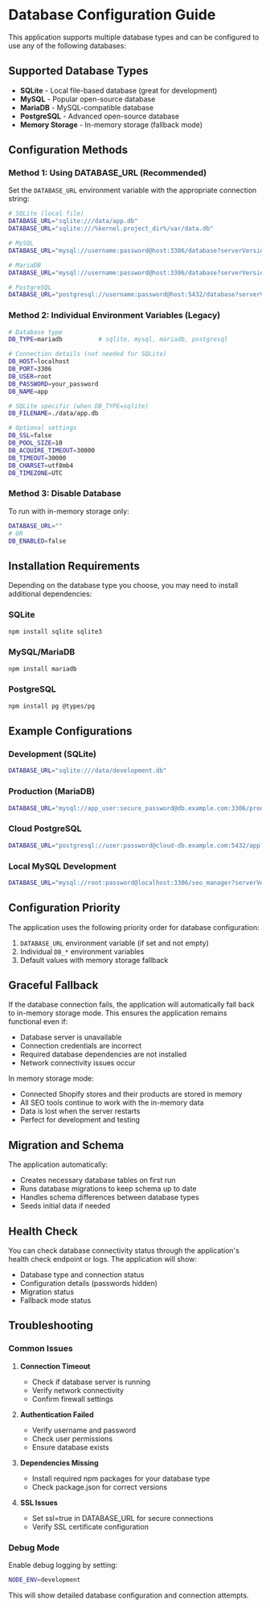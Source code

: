# Database Configuration Guide

This application supports multiple database types and can be configured to use any of the following databases:

## Supported Database Types

- **SQLite** - Local file-based database (great for development)
- **MySQL** - Popular open-source database
- **MariaDB** - MySQL-compatible database
- **PostgreSQL** - Advanced open-source database
- **Memory Storage** - In-memory storage (fallback mode)

## Configuration Methods

### Method 1: Using DATABASE_URL (Recommended)

Set the `DATABASE_URL` environment variable with the appropriate connection string:

```bash
# SQLite (local file)
DATABASE_URL="sqlite:///data/app.db"
DATABASE_URL="sqlite:///%kernel.project_dir%/var/data.db"

# MySQL
DATABASE_URL="mysql://username:password@host:3306/database?serverVersion=8.0.32&charset=utf8mb4"

# MariaDB
DATABASE_URL="mysql://username:password@host:3306/database?serverVersion=10.11.2-MariaDB&charset=utf8mb4"

# PostgreSQL
DATABASE_URL="postgresql://username:password@host:5432/database?serverVersion=16&charset=utf8"
```

### Method 2: Individual Environment Variables (Legacy)

```bash
# Database type
DB_TYPE=mariadb          # sqlite, mysql, mariadb, postgresql

# Connection details (not needed for SQLite)
DB_HOST=localhost
DB_PORT=3306
DB_USER=root
DB_PASSWORD=your_password
DB_NAME=app

# SQLite specific (when DB_TYPE=sqlite)
DB_FILENAME=./data/app.db

# Optional settings
DB_SSL=false
DB_POOL_SIZE=10
DB_ACQUIRE_TIMEOUT=30000
DB_TIMEOUT=30000
DB_CHARSET=utf8mb4
DB_TIMEZONE=UTC
```

### Method 3: Disable Database

To run with in-memory storage only:

```bash
DATABASE_URL=""
# OR
DB_ENABLED=false
```

## Installation Requirements

Depending on the database type you choose, you may need to install additional dependencies:

### SQLite
```bash
npm install sqlite sqlite3
```

### MySQL/MariaDB
```bash
npm install mariadb
```

### PostgreSQL
```bash
npm install pg @types/pg
```

## Example Configurations

### Development (SQLite)
```bash
DATABASE_URL="sqlite:///data/development.db"
```

### Production (MariaDB)
```bash
DATABASE_URL="mysql://app_user:secure_password@db.example.com:3306/production_app?serverVersion=10.11.2-MariaDB&charset=utf8mb4&ssl=true"
```

### Cloud PostgreSQL
```bash
DATABASE_URL="postgresql://user:password@cloud-db.example.com:5432/app?serverVersion=16&charset=utf8&ssl=true"
```

### Local MySQL Development
```bash
DATABASE_URL="mysql://root:password@localhost:3306/seo_manager?serverVersion=8.0.32&charset=utf8mb4"
```

## Configuration Priority

The application uses the following priority order for database configuration:

1. `DATABASE_URL` environment variable (if set and not empty)
2. Individual `DB_*` environment variables
3. Default values with memory storage fallback

## Graceful Fallback

If the database connection fails, the application will automatically fall back to in-memory storage mode. This ensures the application remains functional even if:

- Database server is unavailable
- Connection credentials are incorrect
- Required database dependencies are not installed
- Network connectivity issues occur

In memory storage mode:
- Connected Shopify stores and their products are stored in memory
- All SEO tools continue to work with the in-memory data
- Data is lost when the server restarts
- Perfect for development and testing

## Migration and Schema

The application automatically:
- Creates necessary database tables on first run
- Runs database migrations to keep schema up to date
- Handles schema differences between database types
- Seeds initial data if needed

## Health Check

You can check database connectivity status through the application's health check endpoint or logs. The application will show:
- Database type and connection status
- Configuration details (passwords hidden)
- Migration status
- Fallback mode status

## Troubleshooting

### Common Issues

1. **Connection Timeout**
   - Check if database server is running
   - Verify network connectivity
   - Confirm firewall settings

2. **Authentication Failed**
   - Verify username and password
   - Check user permissions
   - Ensure database exists

3. **Dependencies Missing**
   - Install required npm packages for your database type
   - Check package.json for correct versions

4. **SSL Issues**
   - Set ssl=true in DATABASE_URL for secure connections
   - Verify SSL certificate configuration

### Debug Mode

Enable debug logging by setting:
```bash
NODE_ENV=development
```

This will show detailed database configuration and connection attempts.
